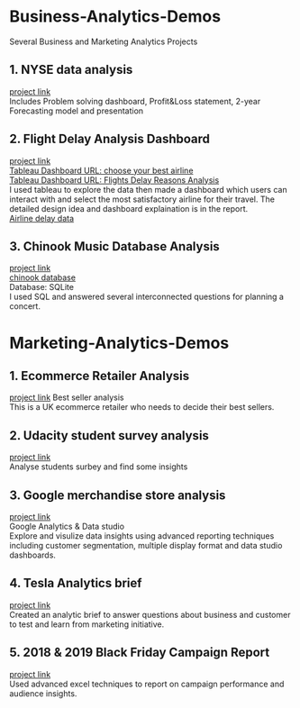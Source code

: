 # Business-Analytics-Demos
Several Business and Marketing Analytics Projects

## 1. NYSE data analysis  
[project link](https://github.com/papayalove/Business-Anlytics-Demos/tree/master/udacity_BA_project2_submission)  
Includes Problem solving dashboard, Profit&Loss statement, 2-year Forecasting model and presentation  

## 2. Flight Delay Analysis Dashboard
[project link](https://github.com/papayalove/Business-Anlytics-Demos/tree/master/flights-delay-projects-submission)  
[Tableau Dashboard URL: choose your best airline](https://public.tableau.com/profile/papaya6214#!/vizhome/Chooseyourbestairline/Story2)  
[Tableau Dashboard URL: Flights Delay Reasons Analysis](https://public.tableau.com/profile/papaya6214#!/vizhome/AirlineDelayTimeAnalysis/Story1)  
I used tableau to explore the data then made a dashboard which users can interact with and select the most satisfactory airline for their travel. The detailed design idea and dashboard explaination is in the report.  
[Airline delay data](https://d17h27t6h515a5.cloudfront.net/topher/2017/December/5a3b1fad_flight-delays/flight-delays.zip)  

## 3. Chinook Music Database Analysis  
[project link](https://github.com/papayalove/Business-Anlytics-Demos/tree/master/Chinook_music_analysis)  
[chinook database](http://video.udacity-data.com.s3.amazonaws.com/topher/2017/September/59cdaf80_chinook-db/chinook-db.zip)  
Database: SQLite  
I used SQL and answered several interconnected questions for planning a concert.  


# Marketing-Analytics-Demos
## 1. Ecommerce Retailer Analysis  
[project link](https://github.com/papayalove/Business-Anlytics-Demos/tree/master/MA_Ecommerce_retailer_best_sellers)
Best seller analysis   
This is a UK ecommerce retailer who needs to decide their best sellers.   
## 2. Udacity student survey analysis   
[project link](https://github.com/papayalove/Business-Anlytics-Demos/tree/master/Udacity-Student-Survey-Analysis-submission)  
Analyse students surbey and find some insights  
## 3. Google merchandise store analysis  
[project link](https://github.com/papayalove/Business-Anlytics-Demos/tree/master/Google_merchandise_store_analysis)  
Google Analytics & Data studio  
Explore and visulize data insights using advanced reporting techniques including customer segmentation, multiple display format and data studio dashboards.

## 4. Tesla Analytics brief  
[project link](https://github.com/papayalove/Business-Anlytics-Demos/tree/master/Tesla_Analytics_brief)  
Created an analytic brief to answer questions about business and customer to test and learn from marketing initiative.
## 5. 2018 & 2019 Black Friday Campaign Report  
[project link](https://github.com/papayalove/Business-Anlytics-Demos/tree/master/black_friday_campaign_report)  
Used advanced excel techniques to report on campaign performance and audience insights.

